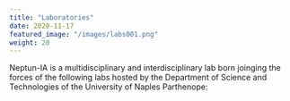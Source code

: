```yaml
---
title: "Laboratories"
date: 2020-11-17
featured_image: "/images/labs001.png"
weight: 20
---
```


Neptun-IA is a multidisciplinary and interdisciplinary lab born joinging the forces of the following labs hosted by the Department of Science and Technologies of the University of Naples Parthenope:
